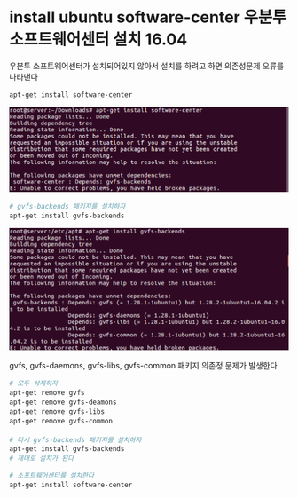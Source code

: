 # install ubuntu software-center 우분투 소프트웨어센터 설치 16.04

우분투 소프트웨어센터가 설치되어있지 않아서 설치를 하려고 하면 의존성문제 오류를 나타낸다

```bash
apt-get install software-center
```

![install ubuntu software-center](../imgs/softwarecenter.png)

```bash
# gvfs-backends 패키지를 설치하자
apt-get install gvfs-backends
```

![install ubuntu software-center](../imgs/softwarecenter1.png)

gvfs, gvfs-daemons, gvfs-libs, gvfs-common 패키지 의존정 문제가 발생한다.

```bash
# 모두 삭제하자
apt-get remove gvfs
apt-get remove gvfs-deamons
apt-get remove gvfs-libs
apt-get remove gvfs-common

# 다시 gvfs-backends 패키지를 설치하자
apt-get install gvfs-backends
# 제대로 설치가 된다
```

```bash
# 소프트웨어센터를 설치한다
apt-get install software-center
```
